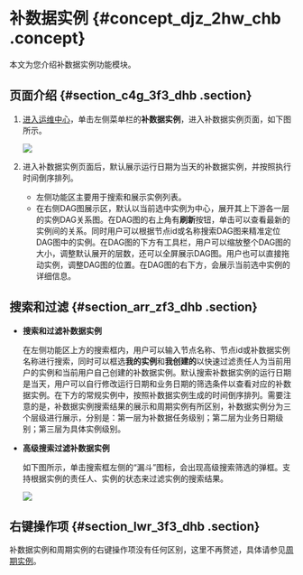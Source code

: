 # 补数据实例 {#concept_djz_2hw_chb .concept}

本文为您介绍补数据实例功能模块。

## 页面介绍 {#section_c4g_3f3_dhb .section}

1.  [进入运维中心](intl.zh-CN/用户指南/运维中心/运维中心概述.md#section_dcr_kpw_chb)，单击左侧菜单栏的**补数据实例**，进入补数据实例页面，如下图所示。

    ![](http://static-aliyun-doc.oss-cn-hangzhou.aliyuncs.com/assets/img/139466/156134716441014_zh-CN.png)

2.  进入补数据实例页面后，默认展示运行日期为当天的补数据实例，并按照执行时间倒序排列。
    -   左侧功能区主要用于搜索和展示实例列表。
    -   在右侧DAG图展示区，默认以当前选中实例为中心，展开其上下游各一层的实例DAG关系图。在DAG图的右上角有**刷新**按钮，单击可以查看最新的实例间的关系。同时用户可以根据节点id或名称搜索DAG图来精准定位DAG图中的实例。在DAG图的下方有工具栏，用户可以缩放整个DAG图的大小，调整默认展开的层数，还可以全屏展示DAG图。用户也可以直接拖动实例，调整DAG图的位置。在DAG图的右下方，会展示当前选中实例的详细信息。

## 搜索和过滤 {#section_arr_zf3_dhb .section}

-   **搜索和过滤补数据实例** 

    在左侧功能区上方的搜索框内，用户可以输入节点名称、节点id或补数据实例名称进行搜索，同时可以框选**我的实例**和**我创建的**以快速过滤责任人为当前用户的实例和当前用户自己创建的补数据实例。默认搜索补数据实例的运行日期是当天，用户可以自行修改运行日期和业务日期的筛选条件以查看对应的补数据实例。在下方的常规实例中，按照补数据实例生成的时间倒序排列。需要注意的是，补数据实例搜索结果的展示和周期实例有所区别，补数据实例分为三个层级进行展示，分别是：第一层为补数据任务级别；第二层为业务日期级别；第三层为具体实例级别。

-   **高级搜索过滤补数据实例** 

    如下图所示，单击搜索框左侧的“漏斗”图标，会出现高级搜索筛选的弹框。支持根据实例的责任人、实例的状态来过滤实例的搜索结果。

    ![](http://static-aliyun-doc.oss-cn-hangzhou.aliyuncs.com/assets/img/139466/156134716441016_zh-CN.png)


## 右键操作项 {#section_lwr_3f3_dhb .section}

补数据实例和周期实例的右键操作项没有任何区别，这里不再赘述，具体请参见[周期实例](intl.zh-CN/用户指南/运维中心/实例/周期实例.md#)。

